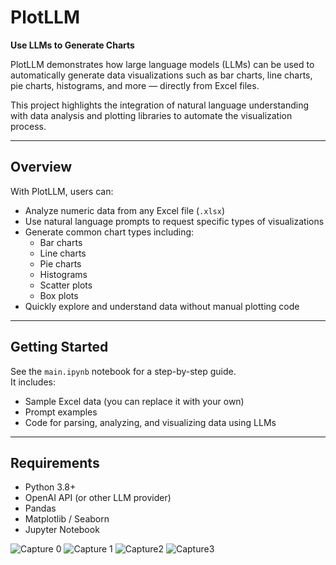 # PlotLLM
**Use LLMs to Generate Charts**

PlotLLM demonstrates how large language models (LLMs) can be used to automatically generate data visualizations such as bar charts, line charts, pie charts, histograms, and more — directly from Excel files.

This project highlights the integration of natural language understanding with data analysis and plotting libraries to automate the visualization process.

---

## Overview

With PlotLLM, users can:
- Analyze numeric data from any Excel file (`.xlsx`)
- Use natural language prompts to request specific types of visualizations
- Generate common chart types including:
  - Bar charts
  - Line charts
  - Pie charts
  - Histograms
  - Scatter plots
  - Box plots
- Quickly explore and understand data without manual plotting code

---

## Getting Started

See the `main.ipynb` notebook for a step-by-step guide.  
It includes:
- Sample Excel data (you can replace it with your own)
- Prompt examples
- Code for parsing, analyzing, and visualizing data using LLMs

---

## Requirements

- Python 3.8+
- OpenAI API (or other LLM provider)
- Pandas
- Matplotlib / Seaborn
- Jupyter Notebook


![Capture 0](https://github.com/user-attachments/assets/24bfb4cf-9cc8-4157-9515-0366f80de244)
![Capture 1](https://github.com/user-attachments/assets/9a907ab5-e31f-496d-aca7-4392ecd379e3)
![Capture2](https://github.com/user-attachments/assets/efa6527b-63c5-4a46-bb80-4aa3c1d1b138)
![Capture3](https://github.com/user-attachments/assets/514f7a66-840a-4484-8ec0-521d8cb4ee73)
